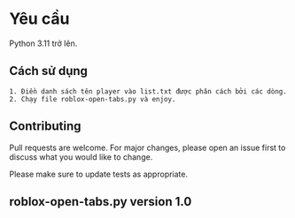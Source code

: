 # Yêu cầu

Python 3.11 trở lên.

## Cách sử dụng

```
1. Điền danh sách tên player vào list.txt được phân cách bởi các dòng.
2. Chạy file roblox-open-tabs.py và enjoy.
```

## Contributing

Pull requests are welcome. For major changes, please open an issue first
to discuss what you would like to change.

Please make sure to update tests as appropriate.

## roblox-open-tabs.py version 1.0